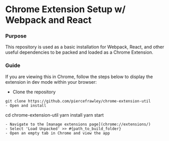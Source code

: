 # Chrome Extension Setup w/ Webpack and React

### Purpose
This repository is used as a basic installation for Webpack, React, and
other useful dependencies to be packed and loaded as a Chrome Extension.

### Guide
If you are viewing this in Chrome, follow the steps below to display
the extension in dev mode within your browser:
- Clone the repository
```
git clone https://github.com/piercefrawley/chrome-extension-util
- Open and install
```
cd chrome-extension-util
yarn install
yarn start
```
- Navigate to the [manage extensions page](chrome://extensions/)
- Select 'Load Unpacked' >> #{path_to_build_folder}
- Open an empty tab in Chrome and view the app
